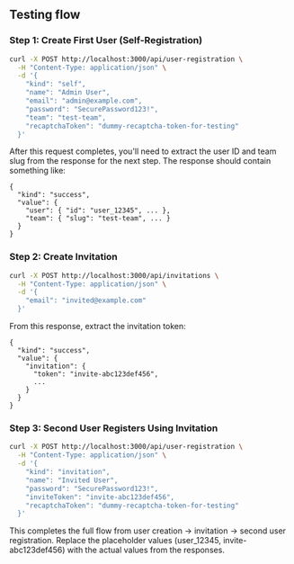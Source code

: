 
## Testing flow

### Step 1: Create First User (Self-Registration)

```bash
curl -X POST http://localhost:3000/api/user-registration \
  -H "Content-Type: application/json" \
  -d '{
    "kind": "self",
    "name": "Admin User",
    "email": "admin@example.com",
    "password": "SecurePassword123!",
    "team": "test-team",
    "recaptchaToken": "dummy-recaptcha-token-for-testing"
  }'
```

After this request completes, you'll need to extract the user ID and team slug from the response for the next step. The response should contain something like:
```
{
  "kind": "success",
  "value": {
    "user": { "id": "user_12345", ... },
    "team": { "slug": "test-team", ... }
  }
}
```

### Step 2: Create Invitation 

```bash
curl -X POST http://localhost:3000/api/invitations \
  -H "Content-Type: application/json" \
  -d '{
    "email": "invited@example.com"
  }'
```

From this response, extract the invitation token:
```
{
  "kind": "success",
  "value": {
    "invitation": {
      "token": "invite-abc123def456", 
      ...
    }
  }
}
```

### Step 3: Second User Registers Using Invitation

```bash
curl -X POST http://localhost:3000/api/user-registration \
  -H "Content-Type: application/json" \
  -d '{
    "kind": "invitation",
    "name": "Invited User",
    "password": "SecurePassword123!",
    "inviteToken": "invite-abc123def456",
    "recaptchaToken": "dummy-recaptcha-token-for-testing"
  }'
```

This completes the full flow from user creation → invitation → second user registration. Replace the placeholder values (user_12345, invite-abc123def456) with the actual values from the responses.
